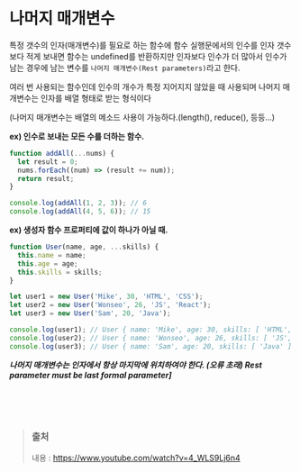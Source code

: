 # 나머지 매개변수

특정 갯수의 인자(매개변수)를 필요로 하는 함수에 함수 실행문에서의 인수를 인자 갯수보다 적게 보내면 함수는 undefined를 반환하지만 인자보다 인수가 더 많아서 인수가 남는 경우에 남는 변수를 `나머지 매개변수(Rest parameters)`라고 한다.

여러 번 사용되는 함수인데 인수의 개수가 특정 지어지지 않았을 때 사용되며 나머지 매개변수는 인자를 배열 형태로 받는 형식이다

(나머지 매개변수는 배열의 메소드 사용이 가능하다.(length(), reduce(), 등등...)

**ex) 인수로 보내는 모든 수를 더하는 함수.**

```javascript
function addAll(...nums) {
  let result = 0;
  nums.forEach((num) => (result += num));
  return result;
}

console.log(addAll(1, 2, 3)); // 6
console.log(addAll(4, 5, 6)); // 15
```

**ex) 생성자 함수 프로퍼티에 값이 하나가 아닐 때.**

```javascript
function User(name, age, ...skills) {
  this.name = name;
  this.age = age;
  this.skills = skills;
}

let user1 = new User('Mike', 30, 'HTML', 'CSS');
let user2 = new User('Wonseo', 26, 'JS', 'React');
let user3 = new User('Sam', 20, 'Java');

console.log(user1); // User { name: 'Mike', age: 30, skills: [ 'HTML', 'CSS' ] }
console.log(user2); // User { name: 'Wonseo', age: 26, skills: [ 'JS', 'React' ] }
console.log(user3); // User { name: 'Sam', age: 20, skills: [ 'Java' ] }
```

**_나머지 매개변수는 인자에서 항상 마지막에 위치하여야 한다.
(오류 초래) Rest parameter must be last formal parameter]_**

</br></br></br>

> ### 출처
>
> 내용 : https://www.youtube.com/watch?v=4_WLS9Lj6n4
